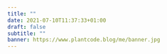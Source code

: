 ```yaml
---
title: ""
date: 2021-07-10T11:37:33+01:00
draft: false
subtitle: ""
banner: https://www.plantcode.blog/me/banner.jpg
---
```

